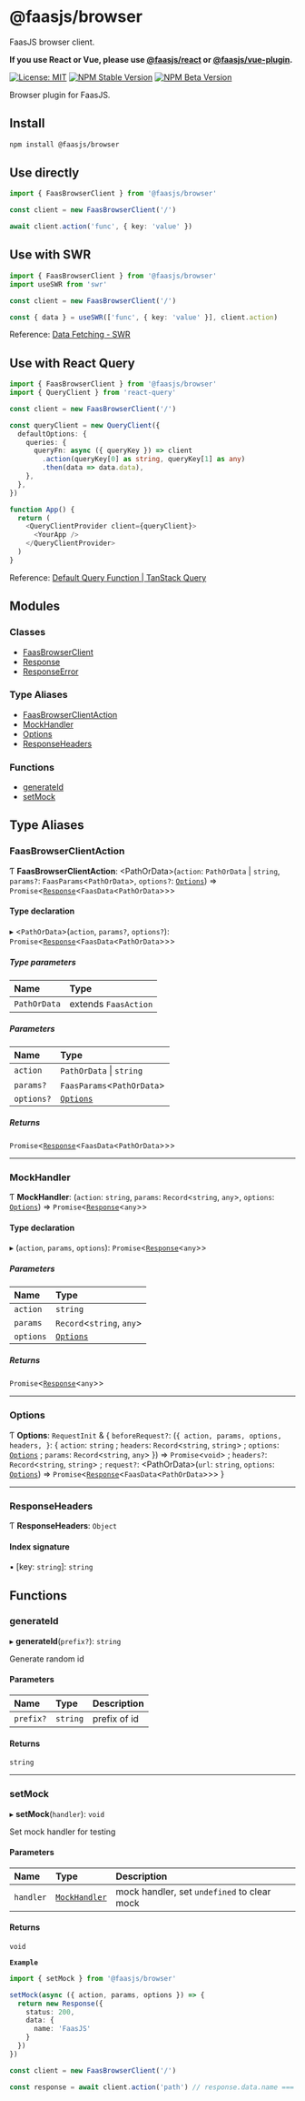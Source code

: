 # @faasjs/browser

FaasJS browser client.

**If you use React or Vue, please use [@faasjs/react](https://faasjs.com/doc/react) or [@faasjs/vue-plugin](https://faasjs.com/doc/vue-plugin).**

[![License: MIT](https://img.shields.io/npm/l/@faasjs/browser.svg)](https://github.com/faasjs/faasjs/blob/main/packages/faasjs/browser/LICENSE)
[![NPM Stable Version](https://img.shields.io/npm/v/@faasjs/browser/stable.svg)](https://www.npmjs.com/package/@faasjs/browser)
[![NPM Beta Version](https://img.shields.io/npm/v/@faasjs/browser/beta.svg)](https://www.npmjs.com/package/@faasjs/browser)

Browser plugin for FaasJS.

## Install

```sh
npm install @faasjs/browser
```

## Use directly

```ts
import { FaasBrowserClient } from '@faasjs/browser'

const client = new FaasBrowserClient('/')

await client.action('func', { key: 'value' })
```

## Use with SWR

```ts
import { FaasBrowserClient } from '@faasjs/browser'
import useSWR from 'swr'

const client = new FaasBrowserClient('/')

const { data } = useSWR(['func', { key: 'value' }], client.action)
```

Reference: [Data Fetching - SWR](https://swr.vercel.app/docs/data-fetching)

## Use with React Query

```ts
import { FaasBrowserClient } from '@faasjs/browser'
import { QueryClient } from 'react-query'

const client = new FaasBrowserClient('/')

const queryClient = new QueryClient({
  defaultOptions: {
    queries: {
      queryFn: async ({ queryKey }) => client
        .action(queryKey[0] as string, queryKey[1] as any)
        .then(data => data.data),
    },
  },
})

function App() {
  return (
    <QueryClientProvider client={queryClient}>
      <YourApp />
    </QueryClientProvider>
  )
}
```

Reference: [Default Query Function | TanStack Query](https://tanstack.com/query/v4/docs/guides/default-query-function)

## Modules

### Classes

- [FaasBrowserClient](classes/FaasBrowserClient.md)
- [Response](classes/Response.md)
- [ResponseError](classes/ResponseError.md)

### Type Aliases

- [FaasBrowserClientAction](#faasbrowserclientaction)
- [MockHandler](#mockhandler)
- [Options](#options)
- [ResponseHeaders](#responseheaders)

### Functions

- [generateId](#generateid)
- [setMock](#setmock)

## Type Aliases

### FaasBrowserClientAction

Ƭ **FaasBrowserClientAction**: \<PathOrData\>(`action`: `PathOrData` \| `string`, `params?`: `FaasParams`\<`PathOrData`\>, `options?`: [`Options`](#options)) => `Promise`\<[`Response`](classes/Response.md)\<`FaasData`\<`PathOrData`\>\>\>

#### Type declaration

▸ \<`PathOrData`\>(`action`, `params?`, `options?`): `Promise`\<[`Response`](classes/Response.md)\<`FaasData`\<`PathOrData`\>\>\>

##### Type parameters

| Name | Type |
| :------ | :------ |
| `PathOrData` | extends `FaasAction` |

##### Parameters

| Name | Type |
| :------ | :------ |
| `action` | `PathOrData` \| `string` |
| `params?` | `FaasParams`\<`PathOrData`\> |
| `options?` | [`Options`](#options) |

##### Returns

`Promise`\<[`Response`](classes/Response.md)\<`FaasData`\<`PathOrData`\>\>\>

___

### MockHandler

Ƭ **MockHandler**: (`action`: `string`, `params`: `Record`\<`string`, `any`\>, `options`: [`Options`](#options)) => `Promise`\<[`Response`](classes/Response.md)\<`any`\>\>

#### Type declaration

▸ (`action`, `params`, `options`): `Promise`\<[`Response`](classes/Response.md)\<`any`\>\>

##### Parameters

| Name | Type |
| :------ | :------ |
| `action` | `string` |
| `params` | `Record`\<`string`, `any`\> |
| `options` | [`Options`](#options) |

##### Returns

`Promise`\<[`Response`](classes/Response.md)\<`any`\>\>

___

### Options

Ƭ **Options**: `RequestInit` & \{ `beforeRequest?`: (`{
    action,
    params,
    options,
    headers,
  }`: \{ `action`: `string` ; `headers`: `Record`\<`string`, `string`\> ; `options`: [`Options`](#options) ; `params`: `Record`\<`string`, `any`\>  }) => `Promise`\<`void`\> ; `headers?`: `Record`\<`string`, `string`\> ; `request?`: \<PathOrData\>(`url`: `string`, `options`: [`Options`](#options)) => `Promise`\<[`Response`](classes/Response.md)\<`FaasData`\<`PathOrData`\>\>\>  }

___

### ResponseHeaders

Ƭ **ResponseHeaders**: `Object`

#### Index signature

▪ [key: `string`]: `string`

## Functions

### generateId

▸ **generateId**(`prefix?`): `string`

Generate random id

#### Parameters

| Name | Type | Description |
| :------ | :------ | :------ |
| `prefix?` | `string` | prefix of id |

#### Returns

`string`

___

### setMock

▸ **setMock**(`handler`): `void`

Set mock handler for testing

#### Parameters

| Name | Type | Description |
| :------ | :------ | :------ |
| `handler` | [`MockHandler`](#mockhandler) | mock handler, set `undefined` to clear mock |

#### Returns

`void`

**`Example`**

```ts
import { setMock } from '@faasjs/browser'

setMock(async ({ action, params, options }) => {
  return new Response({
    status: 200,
    data: {
      name: 'FaasJS'
    }
  })
})

const client = new FaasBrowserClient('/')

const response = await client.action('path') // response.data.name === 'FaasJS'
```
